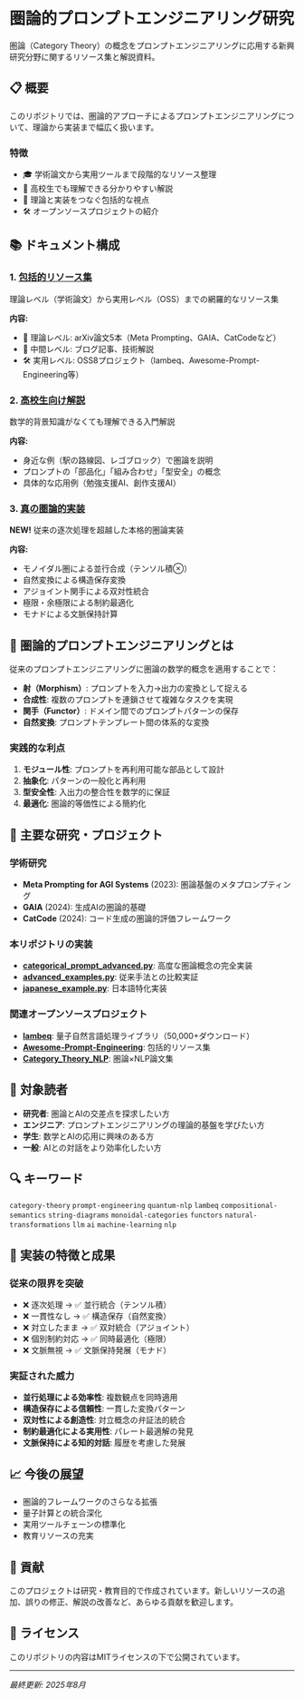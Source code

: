 # 圏論的プロンプトエンジニアリング研究

圏論（Category Theory）の概念をプロンプトエンジニアリングに応用する新興研究分野に関するリソース集と解説資料。

## 📋 概要

このリポジトリでは、圏論的アプローチによるプロンプトエンジニアリングについて、理論から実装まで幅広く扱います。

### 特徴
- 🎓 学術論文から実用ツールまで段階的なリソース整理
- 🏫 高校生でも理解できる分かりやすい解説
- 🔗 理論と実装をつなぐ包括的な視点
- 🛠️ オープンソースプロジェクトの紹介

## 📚 ドキュメント構成

### 1. [包括的リソース集](./圏論的プロンプトエンジニアリング_リソース集.md)
理論レベル（学術論文）から実用レベル（OSS）までの網羅的なリソース集

**内容:**
- 📖 理論レベル: arXiv論文5本（Meta Prompting、GAIA、CatCodeなど）
- 📝 中間レベル: ブログ記事、技術解説
- 🛠️ 実用レベル: OSS8プロジェクト（lambeq、Awesome-Prompt-Engineering等）

### 2. [高校生向け解説](./圏論的プロンプトエンジニアリング_高校生向け解説.md)
数学的背景知識がなくても理解できる入門解説

**内容:**
- 身近な例（駅の路線図、レゴブロック）で圏論を説明
- プロンプトの「部品化」「組み合わせ」「型安全」の概念
- 具体的な応用例（勉強支援AI、創作支援AI）

### 3. [真の圏論的実装](./真の圏論的プロンプトエンジニアリング実装.md)
**NEW!** 従来の逐次処理を超越した本格的圏論実装

**内容:**
- モノイダル圏による並行合成（テンソル積⊗）
- 自然変換による構造保存変換
- アジョイント関手による双対性統合
- 極限・余極限による制約最適化
- モナドによる文脈保持計算

## 🧮 圏論的プロンプトエンジニアリングとは

従来のプロンプトエンジニアリングに圏論の数学的概念を適用することで：

- **射（Morphism）**: プロンプトを入力→出力の変換として捉える
- **合成性**: 複数のプロンプトを連鎖させて複雑なタスクを実現
- **関手（Functor）**: ドメイン間でのプロンプトパターンの保存
- **自然変換**: プロンプトテンプレート間の体系的な変換

### 実践的な利点

1. **モジュール性**: プロンプトを再利用可能な部品として設計
2. **抽象化**: パターンの一般化と再利用
3. **型安全性**: 入出力の整合性を数学的に保証
4. **最適化**: 圏論的等価性による簡約化

## 🔬 主要な研究・プロジェクト

### 学術研究
- **Meta Prompting for AGI Systems** (2023): 圏論基盤のメタプロンプティング
- **GAIA** (2024): 生成AIの圏論的基礎
- **CatCode** (2024): コード生成の圏論的評価フレームワーク

### 本リポジトリの実装
- **[categorical_prompt_advanced.py](./categorical_prompt_advanced.py)**: 高度な圏論概念の完全実装
- **[advanced_examples.py](./advanced_examples.py)**: 従来手法との比較実証
- **[japanese_example.py](./japanese_example.py)**: 日本語特化実装

### 関連オープンソースプロジェクト
- **[lambeq](https://github.com/CQCL/lambeq)**: 量子自然言語処理ライブラリ（50,000+ダウンロード）
- **[Awesome-Prompt-Engineering](https://github.com/promptslab/Awesome-Prompt-Engineering)**: 包括的リソース集
- **[Category_Theory_NLP](https://github.com/jbrkr/Category_Theory_Natural_Language_Processing_NLP)**: 圏論×NLP論文集

## 🎯 対象読者

- **研究者**: 圏論とAIの交差点を探求したい方
- **エンジニア**: プロンプトエンジニアリングの理論的基盤を学びたい方  
- **学生**: 数学とAIの応用に興味のある方
- **一般**: AIとの対話をより効率化したい方

## 🔍 キーワード

`category-theory` `prompt-engineering` `quantum-nlp` `lambeq` `compositional-semantics` `string-diagrams` `monoidal-categories` `functors` `natural-transformations` `llm` `ai` `machine-learning` `nlp`

## 🚀 実装の特徴と成果

### 従来の限界を突破
- ❌ 逐次処理 → ✅ 並行統合（テンソル積）
- ❌ 一貫性なし → ✅ 構造保存（自然変換）
- ❌ 対立したまま → ✅ 双対統合（アジョイント）
- ❌ 個別制約対応 → ✅ 同時最適化（極限）
- ❌ 文脈無視 → ✅ 文脈保持発展（モナド）

### 実証された威力
- **並行処理による効率性**: 複数観点を同時適用
- **構造保存による信頼性**: 一貫した変換パターン
- **双対性による創造性**: 対立概念の弁証法的統合
- **制約最適化による実用性**: パレート最適解の発見
- **文脈保持による知的対話**: 履歴を考慮した発展

## 📈 今後の展望

- 圏論的フレームワークのさらなる拡張
- 量子計算との統合深化
- 実用ツールチェーンの標準化
- 教育リソースの充実

## 🤝 貢献

このプロジェクトは研究・教育目的で作成されています。新しいリソースの追加、誤りの修正、解説の改善など、あらゆる貢献を歓迎します。

## 📄 ライセンス

このリポジトリの内容はMITライセンスの下で公開されています。

---

*最終更新: 2025年8月*
